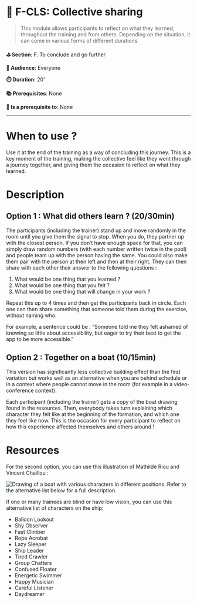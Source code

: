 # 💬 F-CLS: Collective sharing

> This module allows participants to reflect on what they learned, throughout the training and from others. Depending on the situation, it can come in various forms of different durations.

**⛳️ Section**: F. To conclude and go further

**👥 Audience**: Everyone

**⏱️ ️Duration**: 20'

**📚 Prerequisites**: None

**📖 Is a prerequisite to**: None

---

# When to use ?

Use it at the end of the training as a way of concluding this journey. This is a key moment of the training, making the collective feel like they went through a journey together, and giving them the occasion to reflect on what they learned. 

# Description

## Option 1 : What did others learn ? (20/30min)

The participants (including the trainer) stand up and move randomly in the room until you give them the signal to stop. When you do, they partner up with the closest person. If you don’t have enough space for that, you can simply draw random numbers (with each number written twice in the pool) and people team up with the person having the same. You could also make them pair with the person at their left and then at their right. They can then share with each other their answer to the following questions : 

1. What would be one thing that you learned ?
2. What would be one thing that you felt ?
3. What would be one thing that will change in your work ?

Repeat this up to 4 times and then get the participants back in circle. Each one can then share something that someone told them during the exercise, without naming who. 

For example, a sentence could be : “Someone told me they felt ashamed of knowing so little about accessibility, but eager to try their best to get the app to be more accessible.”

## Option 2 : Together on a boat (10/15min)

This version has significantly less collective building effect than the first variation but works well as an alternative when you are behind schedule or in a context where people cannot move in the room (for example in a video-conference context).

Each participant (including the trainer) gets a copy of the boat drawing found in the resources. Then, everybody takes turn explaining which character they felt like at the beginning of the formation, and which one they feel like now. This is the occasion for every participant to reflect on how this experience affected themselves and others around !

# Resources

For the second option, you can use this illustration of Mathilde Riou and Vincent Chaillou :

![Drawing of a boat with various characters in different positions. Refer to the alternative list below for a full description.](ressources/f-to-conclude-and-go-further/togetherOnABoat.png)

If one or many trainees are blind or have low vision, you can use this alternative list of characters on the ship:

- Balloon Lookout
- Shy Observer
- Fast Climber
- Rope Acrobat
- Lazy Sleeper
- Ship Leader
- Tired Crawler
- Group Chatters
- Confused Floater
- Energetic Swimmer
- Happy Musician
- Careful Listener
- Daydreamer